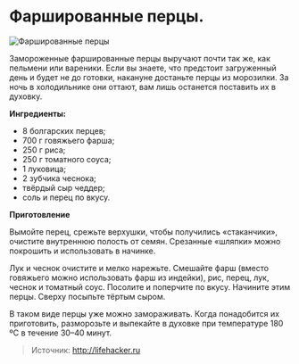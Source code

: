 # Фаршированные перцы.
![Фаршированные перцы](/images/Kulinar/Zagotovki/polufabrikat_home_05.jpg 'Фаршированные перцы')

Замороженные фаршированные перцы выручают почти так же, как пельмени или вареники. Если вы знаете, что предстоит загруженный день и будет не до готовки, накануне достаньте перцы из морозилки. За ночь в холодильнике они оттают, вам лишь останется поставить их в духовку.

**Ингредиенты:**

- 8 болгарских перцев;
- 700 г говяжьего фарша;
- 250 г риса;
- 250 г томатного соуса;
- 1 луковица;
- 2 зубчика чеснока;
- твёрдый сыр чеддер;
- соль и перец по вкусу.

**Приготовление**

Вымойте перец, срежьте верхушки, чтобы получились «стаканчики», очистите внутреннюю полость от семян. Срезанные «шляпки» можно покрошить и использовать в начинке.

Лук и чеснок очистите и мелко нарежьте. Смешайте фарш (вместо говяжьего можно использовать фарш из индейки), рис, перец, лук, чеснок и томатный соус. Посолите и поперчите по вкусу. Начините этим перцы. Сверху посыпьте тёртым сыром.

В таком виде перцы уже можно замораживать. Когда понадобится их приготовить, разморозьте и выпекайте в духовке при температуре 180 ºС в течение 30–40 минут.

> Источник: http://lifehacker.ru
